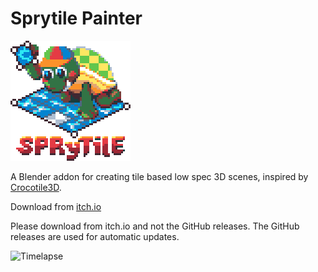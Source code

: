 Sprytile Painter
===
![Sprytile Mascot](sprytile-logo.png?raw=true)

A Blender addon for creating tile based low spec 3D scenes, inspired by [Crocotile3D](http://www.crocotile3d.com/).

Download from [itch.io](https://chemikhazi.itch.io/sprytile)

Please download from itch.io and not the GitHub releases. The GitHub releases are used for automatic updates.

![Timelapse](https://img.itch.io/aW1hZ2UvOTg5NjYvNTE3NTczLmdpZg==/250x600/mDFwN0.gif)
